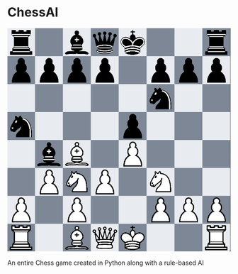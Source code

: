 # ChessAI

![Chess AI](images/ChessScreenshot.png)

An entire Chess game created in Python along with a rule-based AI
